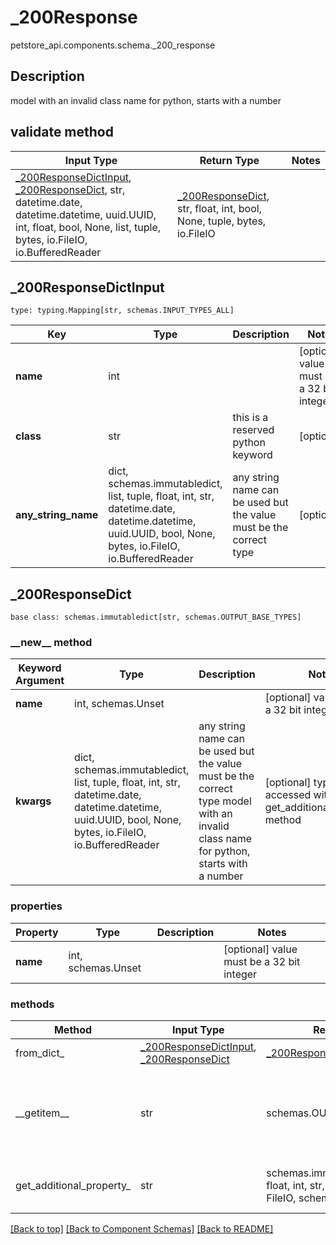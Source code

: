 # _200Response
petstore_api.components.schema._200_response

## Description
model with an invalid class name for python, starts with a number

## validate method
Input Type | Return Type | Notes
------------ | ------------- | -------------
[_200ResponseDictInput](#_200responsedictinput), [_200ResponseDict](#_200responsedict), str, datetime.date, datetime.datetime, uuid.UUID, int, float, bool, None, list, tuple, bytes, io.FileIO, io.BufferedReader | [_200ResponseDict](#_200responsedict), str, float, int, bool, None, tuple, bytes, io.FileIO |

## _200ResponseDictInput
```
type: typing.Mapping[str, schemas.INPUT_TYPES_ALL]
```
Key | Type |  Description | Notes
------------ | ------------- | ------------- | -------------
**name** | int |  | [optional] value must be a 32 bit integer
**class** | str | this is a reserved python keyword | [optional]
**any_string_name** | dict, schemas.immutabledict, list, tuple, float, int, str, datetime.date, datetime.datetime, uuid.UUID, bool, None, bytes, io.FileIO, io.BufferedReader | any string name can be used but the value must be the correct type | [optional]

## _200ResponseDict
```
base class: schemas.immutabledict[str, schemas.OUTPUT_BASE_TYPES]

```
### &lowbar;&lowbar;new&lowbar;&lowbar; method
Keyword Argument | Type | Description | Notes
---------------- | ---- | ----------- | -----
**name** | int, schemas.Unset |  | [optional] value must be a 32 bit integer
**kwargs** | dict, schemas.immutabledict, list, tuple, float, int, str, datetime.date, datetime.datetime, uuid.UUID, bool, None, bytes, io.FileIO, io.BufferedReader | any string name can be used but the value must be the correct type model with an invalid class name for python, starts with a number | [optional] typed value is accessed with the get_additional_property_ method

### properties
Property | Type | Description | Notes
-------- | ---- | ----------- | -----
**name** | int, schemas.Unset |  | [optional] value must be a 32 bit integer

### methods
Method | Input Type | Return Type | Notes
------ | ---------- | ----------- | ------
from_dict_ | [_200ResponseDictInput](#_200responsedictinput), [_200ResponseDict](#_200responsedict) | [_200ResponseDict](#_200responsedict) | a constructor
&lowbar;&lowbar;getitem&lowbar;&lowbar; | str | schemas.OUTPUT_BASE_TYPES | This model has invalid python names so this method is used under the hood when you access instance["class"], 
get_additional_property_ | str | schemas.immutabledict, tuple, float, int, str, bytes, bool, None, FileIO, schemas.Unset | provides type safety for additional properties

[[Back to top]](#top) [[Back to Component Schemas]](../../../README.md#Component-Schemas) [[Back to README]](../../../README.md)
